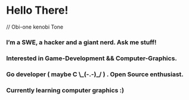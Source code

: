 
# Hello There! 
// Obi-one kenobi Tone

###  I’m a SWE, a hacker and a giant nerd. Ask me stuff!  

### Interested in Game-Development && Computer-Graphics.

### Go developer ( maybe C \\\_(-.-)\_/ ) . Open Source enthusiast.

### Currently learning computer graphics :)
